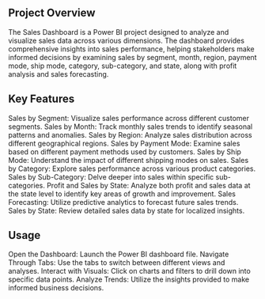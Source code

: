 ## Project Overview
The Sales Dashboard is a Power BI project designed to analyze and visualize sales data across various dimensions. The dashboard provides comprehensive insights into sales performance, helping stakeholders make informed decisions by examining sales by segment, month, region, payment mode, ship mode, category, sub-category, and state, along with profit analysis and sales forecasting.

## Key Features
Sales by Segment: Visualize sales performance across different customer segments.
Sales by Month: Track monthly sales trends to identify seasonal patterns and anomalies.
Sales by Region: Analyze sales distribution across different geographical regions.
Sales by Payment Mode: Examine sales based on different payment methods used by customers.
Sales by Ship Mode: Understand the impact of different shipping modes on sales.
Sales by Category: Explore sales performance across various product categories.
Sales by Sub-Category: Delve deeper into sales within specific sub-categories.
Profit and Sales by State: Analyze both profit and sales data at the state level to identify key areas of growth and improvement.
Sales Forecasting: Utilize predictive analytics to forecast future sales trends.
Sales by State: Review detailed sales data by state for localized insights.
## Usage
Open the Dashboard: Launch the Power BI dashboard file.
Navigate Through Tabs: Use the tabs to switch between different views and analyses.
Interact with Visuals: Click on charts and filters to drill down into specific data points.
Analyze Trends: Utilize the insights provided to make informed business decisions.
